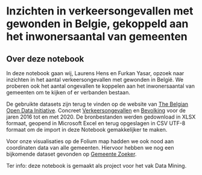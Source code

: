 # Inzichten in verkeersongevallen met gewonden in Belgie, gekoppeld aan het inwonersaantal van gemeenten

## Over deze notebook
In deze notebook gaan wij, Laurens Hens en Furkan Yasar, opzoek naar inzichten in het aantal verkeersongevallen met gewonden in België. We proberen ook het aantal ongevallen te koppelen aan het inwonersaantal van gemeenten om te kijken of er verbanden bestaan.

De gebruikte datasets zijn terug te vinden op de website van [The Belgian Open Data Initiative](https://data.gov.be/). Concreet [Verkeersongevallen](https://data.gov.be/en/search/site/Verkeersongevallen) en [Bevolking](https://data.gov.be/en/search/site/Bevolking%2520naar%2520woonplaats%252C%2520nationaliteit%252C%2520burgerlijke%2520staat) voor de jaren 2016 tot en met 2020. De bronbestanden werden gedownload in XLSX formaat, geopend in Microsoft Excel en terug opgeslagen in CSV UTF-8 formaat om de import in deze Notebook gemakkelijker te maken.

Voor onze visualisaties op de Folium map hadden we ook nood aan coordinaten data van alle gemeenten. Hiervoor hebben we nog een bijkomende dataset gevonden op [Gemeente Zoeker](http://www.gemeentezoeker.be/developer.php).

Ter info: deze notebook is gemaakt als project voor het vak Data Mining.
